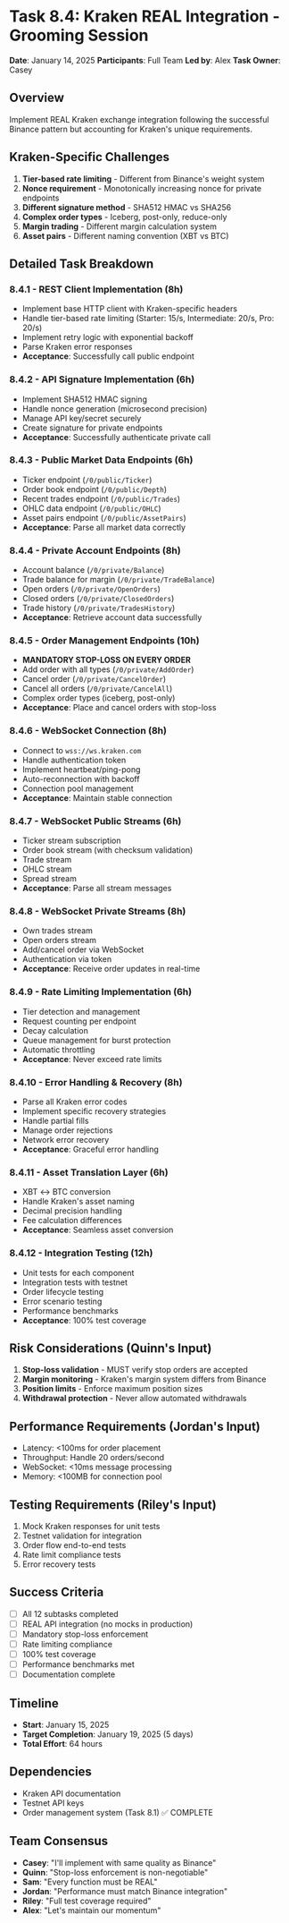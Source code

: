 # Task 8.4: Kraken REAL Integration - Grooming Session

**Date**: January 14, 2025
**Participants**: Full Team
**Led by**: Alex
**Task Owner**: Casey

## Overview
Implement REAL Kraken exchange integration following the successful Binance pattern but accounting for Kraken's unique requirements.

## Kraken-Specific Challenges
1. **Tier-based rate limiting** - Different from Binance's weight system
2. **Nonce requirement** - Monotonically increasing nonce for private endpoints
3. **Different signature method** - SHA512 HMAC vs SHA256
4. **Complex order types** - Iceberg, post-only, reduce-only
5. **Margin trading** - Different margin calculation system
6. **Asset pairs** - Different naming convention (XBT vs BTC)

## Detailed Task Breakdown

### 8.4.1 - REST Client Implementation (8h)
- Implement base HTTP client with Kraken-specific headers
- Handle tier-based rate limiting (Starter: 15/s, Intermediate: 20/s, Pro: 20/s)
- Implement retry logic with exponential backoff
- Parse Kraken error responses
- **Acceptance**: Successfully call public endpoint

### 8.4.2 - API Signature Implementation (6h)
- Implement SHA512 HMAC signing
- Handle nonce generation (microsecond precision)
- Manage API key/secret securely
- Create signature for private endpoints
- **Acceptance**: Successfully authenticate private call

### 8.4.3 - Public Market Data Endpoints (6h)
- Ticker endpoint (`/0/public/Ticker`)
- Order book endpoint (`/0/public/Depth`)
- Recent trades endpoint (`/0/public/Trades`)
- OHLC data endpoint (`/0/public/OHLC`)
- Asset pairs endpoint (`/0/public/AssetPairs`)
- **Acceptance**: Parse all market data correctly

### 8.4.4 - Private Account Endpoints (8h)
- Account balance (`/0/private/Balance`)
- Trade balance for margin (`/0/private/TradeBalance`)
- Open orders (`/0/private/OpenOrders`)
- Closed orders (`/0/private/ClosedOrders`)
- Trade history (`/0/private/TradesHistory`)
- **Acceptance**: Retrieve account data successfully

### 8.4.5 - Order Management Endpoints (10h)
- **MANDATORY STOP-LOSS ON EVERY ORDER**
- Add order with all types (`/0/private/AddOrder`)
- Cancel order (`/0/private/CancelOrder`)
- Cancel all orders (`/0/private/CancelAll`)
- Complex order types (iceberg, post-only)
- **Acceptance**: Place and cancel orders with stop-loss

### 8.4.6 - WebSocket Connection (8h)
- Connect to `wss://ws.kraken.com`
- Handle authentication token
- Implement heartbeat/ping-pong
- Auto-reconnection with backoff
- Connection pool management
- **Acceptance**: Maintain stable connection

### 8.4.7 - WebSocket Public Streams (6h)
- Ticker stream subscription
- Order book stream (with checksum validation)
- Trade stream
- OHLC stream
- Spread stream
- **Acceptance**: Parse all stream messages

### 8.4.8 - WebSocket Private Streams (8h)
- Own trades stream
- Open orders stream
- Add/cancel order via WebSocket
- Authentication via token
- **Acceptance**: Receive order updates in real-time

### 8.4.9 - Rate Limiting Implementation (6h)
- Tier detection and management
- Request counting per endpoint
- Decay calculation
- Queue management for burst protection
- Automatic throttling
- **Acceptance**: Never exceed rate limits

### 8.4.10 - Error Handling & Recovery (8h)
- Parse all Kraken error codes
- Implement specific recovery strategies
- Handle partial fills
- Manage order rejections
- Network error recovery
- **Acceptance**: Graceful error handling

### 8.4.11 - Asset Translation Layer (6h)
- XBT ↔ BTC conversion
- Handle Kraken's asset naming
- Decimal precision handling
- Fee calculation differences
- **Acceptance**: Seamless asset conversion

### 8.4.12 - Integration Testing (12h)
- Unit tests for each component
- Integration tests with testnet
- Order lifecycle testing
- Error scenario testing
- Performance benchmarks
- **Acceptance**: 100% test coverage

## Risk Considerations (Quinn's Input)
1. **Stop-loss validation** - MUST verify stop orders are accepted
2. **Margin monitoring** - Kraken's margin system differs from Binance
3. **Position limits** - Enforce maximum position sizes
4. **Withdrawal protection** - Never allow automated withdrawals

## Performance Requirements (Jordan's Input)
- Latency: <100ms for order placement
- Throughput: Handle 20 orders/second
- WebSocket: <10ms message processing
- Memory: <100MB for connection pool

## Testing Requirements (Riley's Input)
1. Mock Kraken responses for unit tests
2. Testnet validation for integration
3. Order flow end-to-end tests
4. Rate limit compliance tests
5. Error recovery tests

## Success Criteria
- [ ] All 12 subtasks completed
- [ ] REAL API integration (no mocks in production)
- [ ] Mandatory stop-loss enforcement
- [ ] Rate limiting compliance
- [ ] 100% test coverage
- [ ] Performance benchmarks met
- [ ] Documentation complete

## Timeline
- **Start**: January 15, 2025
- **Target Completion**: January 19, 2025 (5 days)
- **Total Effort**: 64 hours

## Dependencies
- Kraken API documentation
- Testnet API keys
- Order management system (Task 8.1) ✅ COMPLETE

## Team Consensus
- **Casey**: "I'll implement with same quality as Binance"
- **Quinn**: "Stop-loss enforcement is non-negotiable"
- **Sam**: "Every function must be REAL"
- **Jordan**: "Performance must match Binance integration"
- **Riley**: "Full test coverage required"
- **Alex**: "Let's maintain our momentum"